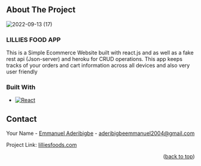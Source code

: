 
## About The Project

![2022-09-13 (17)](https://user-images.githubusercontent.com/99744754/190034842-f945b0f8-e1b2-478d-afe6-daac168e8ec2.png)

### LILLIES FOOD APP

This is a Simple Ecommerce Website built with react.js and as well as a fake rest api (Json-server) and heroku for CRUD operations. This app keeps tracks of your orders and cart information across all devices and also very user friendly

### Built With

* [![React][React.js]][React-url]



## Contact

Your Name - [Emmanuel Aderibigbe](https://github.com/Emerald211) - aderibigbeemmanuel2004@gmail.com

Project Link: [lilliesfoods.com](https://lilliesfoods.netlify.app/)

<p align="right">(<a href="#readme-top">back to top</a>)</p>







[React.js]: https://img.shields.io/badge/React-20232A?style=for-the-badge&logo=react&logoColor=61DAFB
[React-url]: https://reactjs.org/
